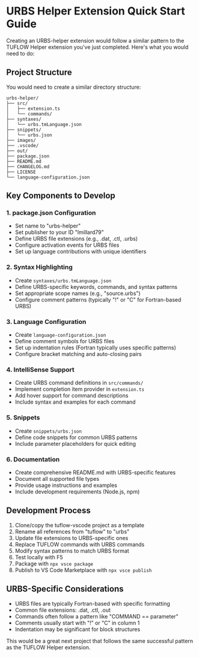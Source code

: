 # URBS Helper Extension Quick Start Guide

Creating an URBS-helper extension would follow a similar pattern to the TUFLOW Helper extension you've just completed. Here's what you would need to do:

## Project Structure
You would need to create a similar directory structure:
```
urbs-helper/
├── src/
│   ├── extension.ts
│   └── commands/
├── syntaxes/
│   └── urbs.tmLanguage.json
├── snippets/
│   └── urbs.json
├── images/
├── .vscode/
├── out/
├── package.json
├── README.md
├── CHANGELOG.md
├── LICENSE
└── language-configuration.json
```

## Key Components to Develop

### 1. **package.json Configuration**
- Set name to "urbs-helper"
- Set publisher to your ID "lmillard79"
- Define URBS file extensions (e.g., .dat, .ctl, .urbs)
- Configure activation events for URBS files
- Set up language contributions with unique identifiers

### 2. **Syntax Highlighting**
- Create `syntaxes/urbs.tmLanguage.json`
- Define URBS-specific keywords, commands, and syntax patterns
- Set appropriate scope names (e.g., "source.urbs")
- Configure comment patterns (typically "!" or "C" for Fortran-based URBS)

### 3. **Language Configuration**
- Create `language-configuration.json`
- Define comment symbols for URBS files
- Set up indentation rules (Fortran typically uses specific patterns)
- Configure bracket matching and auto-closing pairs

### 4. **IntelliSense Support**
- Create URBS command definitions in `src/commands/`
- Implement completion item provider in `extension.ts`
- Add hover support for command descriptions
- Include syntax and examples for each command

### 5. **Snippets**
- Create `snippets/urbs.json`
- Define code snippets for common URBS patterns
- Include parameter placeholders for quick editing

### 6. **Documentation**
- Create comprehensive README.md with URBS-specific features
- Document all supported file types
- Provide usage instructions and examples
- Include development requirements (Node.js, npm)

## Development Process
1. Clone/copy the tuflow-vscode project as a template
2. Rename all references from "tuflow" to "urbs"
3. Update file extensions to URBS-specific ones
4. Replace TUFLOW commands with URBS commands
5. Modify syntax patterns to match URBS format
6. Test locally with F5
7. Package with `npx vsce package`
8. Publish to VS Code Marketplace with `npx vsce publish`

## URBS-Specific Considerations
- URBS files are typically Fortran-based with specific formatting
- Common file extensions: .dat, .ctl, .out
- Commands often follow a pattern like "COMMAND == parameter"
- Comments usually start with "!" or "C" in column 1
- Indentation may be significant for block structures

This would be a great next project that follows the same successful pattern as the TUFLOW Helper extension.

